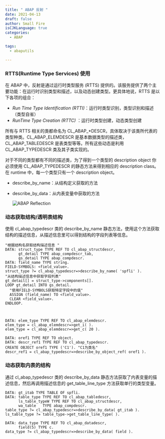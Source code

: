 ```yaml
---
title: " ABAP 反射 "
date: 2021-04-13
draft: false
author: Small Fire
isCJKLanguage: true
categories: 
  - ABAP

tags: 
  - abaputils

---
```


### RTTS(Runtime Type Services) 使用

在 ABAP 中，反射是通过运行时类型服务 (RTTS) 提供的。该服务提供了两个主要功能：在运行时识别类型和描述，以及动态创建类型。更具体地说，RTTS 是以下各项的组合：

- *Run Time Type Identification (RTTI)*：运行时类型识别，类型识别和描述（类型自省）
- *RunTime Type Creation (RTTC)* ：运行时类型创建，动态类型创建

所有与 RTTS 相关的类都命名为 CL_ABAP_*DESCR，具体取决于该类所代表的类型种类。CL_ABAP_ELEMDESCR 是基本数据类型的描述类，CL_ABAP_TABLEDESCR 是表类型等等。所有这些动态是利用 CL_ABAP_TYPEDESCR 类及其子类实现的。

对于不同的类型都有不同的描述类，为了得到一个类型的 description object 你必须使用 CL_ABAP_TYPEDESCR 的静态方法来得到相应的 description class。在 runtime 中，每一个类型只有一个 description object。

- describe_by_name：从结构定义获取的方法

- describe_by_data：从内表变量中获取的方法

  ![ABAP Reflection](/images/ABAP/ABAP_Reflection_1.png)

### 动态获取结构/透明表结构

使用 cl_abap_typedescr 类的 describe_by_name 静态方法，使用这个方法获取结构的描述信息，从描述信息里可以得到结构的字段列表等信息。

```ABAP
"根据结构名获取结构描述信息 "
DATA: struct_type TYPE REF TO cl_abap_structdescr,
      gt_detail TYPE abap_compdescr_tab,
      gs_detail TYPE abap_compdescr.
DATA: field_name TYPE string.
FIELD-SYMBOLS: <field_value>.
struct_type ?= cl_abap_typedescr=>describe_by_name( 'spfli' ).
"从结构描述信息中获取字段列表"
gt_detail[] = struct_type->components[].
LOOP gt_detail INTO gs_detail.
  "使用FIELD-SYMBOLS获取特定字段中的值"  
  ASSIGN (field_name) TO <field_value>.  
  CLEAR <field_value>.
ENDLOOP.



DATA: elem_type TYPE REF TO cl_abap_elemdescr.
elem_type = cl_abap_elemdescr=>get_i( ).
elem_type = cl_abap_elemdescr=>get_c( 20 ).

DATA: oref1 TYPE REF TO object.
DATA: descr_ref1 TYPE REF TO cl_abap_typedescr.
CREATE OBJECT oref1 TYPE ('C1'). "C1为类名"
descr_ref1 = cl_abap_typedescr=>describe_by_object_ref( oref1 ).
```

### 动态获取内表的结构

通过 cl_abap_typedescr 类的 describe_by_data 静态方法获取了内表变量的描述信息，然后再调用描述信息的 get_table_line_type 方法获取单行的类型变量。

```ABAP
DATA: gt_itab TYPE TABLE OF spfli.  
DATA: table_type TYPE REF TO cl_abap_tabledescr,  
      ls_table_typeW TYPE REF TO cl_abap_structdescr,  
      wa_table   TYPE abap_compdescr.  
table_type ?= cl_abap_typedescr=>describe_by_data( gt_itab ).  
ls_table_type ?= table_type->get_table_line_type( ).  
```



```ABAP
DATA: data_type TYPE REF TO cl_abap_datadescr,
      field(5) TYPE c.
data_type ?= cl_abap_typedescr=>describe_by_data( field ).
```


